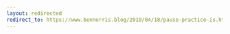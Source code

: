 ```yaml
---
layout: redirected
redirect_to: https://www.bennorris.blog/2019/04/18/pause-practice-is.html
---
```

